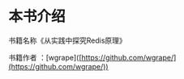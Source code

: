 # 本书介绍

书籍名称《从实践中探究Redis原理》

书籍作者 ：\[wgrape]\([https://github.com/wgrape/](https://github.com/wgrape/))
